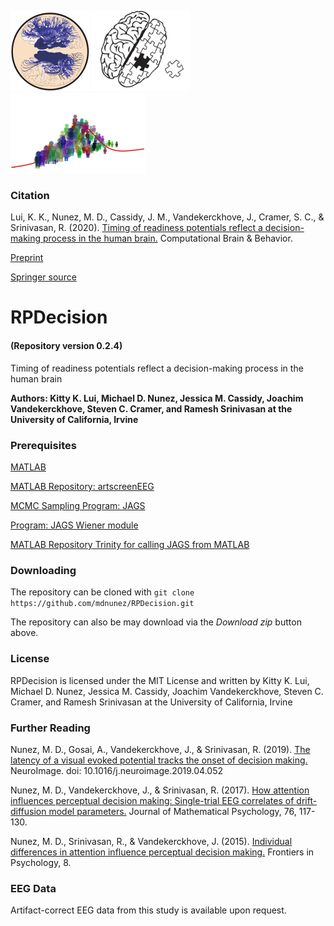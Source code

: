 <img src="./extra/small_hnl_logo.png" height="128"> <img src="./extra/small_cramer_logo.png" height="128"> <img src="./extra/small_cidlab_logo.png" height="128">

### Citation

Lui, K. K., Nunez, M. D., Cassidy, J. M., Vandekerckhove, J., Cramer, S. C., & Srinivasan, R. (2020).
[Timing of readiness potentials reflect a decision-making process in the human brain.](https://sci-hub.st/https://link.springer.com/article/10.1007/s42113-020-00097-5) Computational Brain & Behavior.

[Preprint](https://www.biorxiv.org/content/10.1101/338806v3)

[Springer source](https://link.springer.com/article/10.1007/s42113-020-00097-5)


# RPDecision
#### (Repository version 0.2.4)
Timing of readiness potentials reflect a decision-making process in the human brain

**Authors: Kitty K. Lui, Michael D. Nunez, Jessica M. Cassidy, Joachim Vandekerckhove, Steven C. Cramer, and Ramesh Srinivasan at the University of California, Irvine**

### Prerequisites

[MATLAB](https://www.mathworks.com/)

[MATLAB Repository: artscreenEEG](https://github.com/mdnunez/artscreenEEG)

[MCMC Sampling Program: JAGS](http://mcmc-jags.sourceforge.net/)

[Program: JAGS Wiener module](https://sourceforge.net/projects/jags-wiener/)

[MATLAB Repository Trinity for calling JAGS from MATLAB](https://github.com/joachimvandekerckhove/trinity)

### Downloading

The repository can be cloned with `git clone https://github.com/mdnunez/RPDecision.git`

The repository can also be may download via the _Download zip_ button above.

### License

RPDecision is licensed under the MIT License and written by Kitty K. Lui, Michael D. Nunez, Jessica M. Cassidy, Joachim Vandekerckhove, Steven C. Cramer, and Ramesh Srinivasan at the University of California, Irvine

### Further Reading

Nunez, M. D., Gosai, A., Vandekerckhove, J., & Srinivasan, R. (2019).
[The latency of a visual evoked potential tracks the onset of decision making.](https://sci-hub.st/https://www.sciencedirect.com/science/article/pii/S1053811919303386) NeuroImage. doi: 10.1016/j.neuroimage.2019.04.052

Nunez, M. D., Vandekerckhove, J., & Srinivasan, R. (2017).
[How attention influences perceptual decision making: Single-trial EEG correlates of drift-diffusion model parameters.](https://sci-hub.st/https://www.sciencedirect.com/science/article/abs/pii/S0022249616000316)
Journal of Mathematical Psychology, 76, 117-130.

Nunez, M. D., Srinivasan, R., & Vandekerckhove, J. (2015). 
[Individual differences in attention influence perceptual decision making.](https://www.frontiersin.org/articles/10.3389/fpsyg.2015.00018/full) 
Frontiers in Psychology, 8.

### EEG Data

Artifact-correct EEG data from this study is available upon request.

